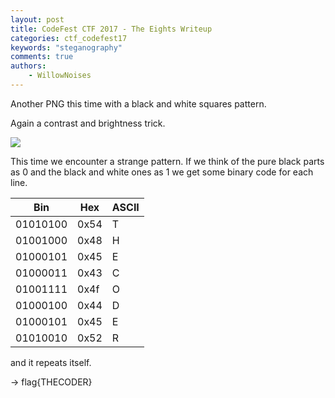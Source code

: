 ```yaml
---
layout: post
title: CodeFest CTF 2017 - The Eights Writeup
categories: ctf_codefest17
keywords: "steganography"
comments: true
authors:
    - WillowNoises
---
```


Another PNG this time with a black and white squares pattern.

Again a contrast and brightness trick.

<img class="medium_img" src="{{ site-url }}/assets/codefest17/dots.png">

This time we encounter a strange pattern.
If we think of the pure black parts as 0 and the black and white ones as 1 we get some binary code for each line.

Bin | Hex | ASCII
-- | -- | --
01010100 | 0x54 | T
01001000 | 0x48 | H
01000101 | 0x45 | E
01000011 | 0x43 | C
01001111 | 0x4f | O
01000100 | 0x44 | D
01000101 | 0x45 | E
01010010 | 0x52 | R

and it repeats itself.

-> flag{THECODER}
